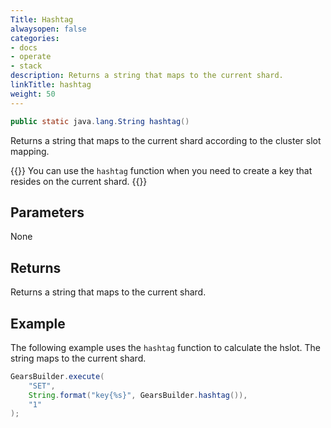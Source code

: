 ```yaml
---
Title: Hashtag
alwaysopen: false
categories:
- docs
- operate
- stack
description: Returns a string that maps to the current shard.
linkTitle: hashtag
weight: 50
---
```


```java
public static java.lang.String hashtag()
```

Returns a string that maps to the current shard according to the cluster slot mapping.

{{<note>}}
You can use the `hashtag` function when you need to create a key that resides on the current shard. 
{{</note>}}

## Parameters

None

## Returns

Returns a string that maps to the current shard.

## Example

The following example uses the `hashtag` function to calculate the hslot. The string maps to the current shard.

```java
GearsBuilder.execute(
    "SET", 
    String.format("key{%s}", GearsBuilder.hashtag()), 
    "1"
);
```
